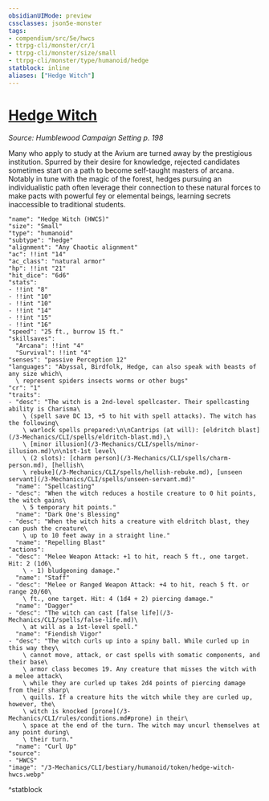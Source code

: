 ```yaml
---
obsidianUIMode: preview
cssclasses: json5e-monster
tags:
- compendium/src/5e/hwcs
- ttrpg-cli/monster/cr/1
- ttrpg-cli/monster/size/small
- ttrpg-cli/monster/type/humanoid/hedge
statblock: inline
aliases: ["Hedge Witch"]
---
```

# [Hedge Witch](3-Mechanics\CLI\bestiary\humanoid/hedge-witch-hwcs.md)
*Source: Humblewood Campaign Setting p. 198*  

Many who apply to study at the Avium are turned away by the prestigious institution. Spurred by their desire for knowledge, rejected candidates sometimes start on a path to become self-taught masters of arcana. Notably in tune with the magic of the forest, hedges pursuing an individualistic path often leverage their connection to these natural forces to make pacts with powerful fey or elemental beings, learning secrets inaccessible to traditional students.

```statblock
"name": "Hedge Witch (HWCS)"
"size": "Small"
"type": "humanoid"
"subtype": "hedge"
"alignment": "Any Chaotic alignment"
"ac": !!int "14"
"ac_class": "natural armor"
"hp": !!int "21"
"hit_dice": "6d6"
"stats":
- !!int "8"
- !!int "10"
- !!int "10"
- !!int "14"
- !!int "15"
- !!int "16"
"speed": "25 ft., burrow 15 ft."
"skillsaves":
  "Arcana": !!int "4"
  "Survival": !!int "4"
"senses": "passive Perception 12"
"languages": "Abyssal, Birdfolk, Hedge, can also speak with beasts of any size which\
  \ represent spiders insects worms or other bugs"
"cr": "1"
"traits":
- "desc": "The witch is a 2nd-level spellcaster. Their spellcasting ability is Charisma\
    \ (spell save DC 13, +5 to hit with spell attacks). The witch has the following\
    \ warlock spells prepared:\n\nCantrips (at will): [eldritch blast](/3-Mechanics/CLI/spells/eldritch-blast.md),\
    \ [minor illusion](/3-Mechanics/CLI/spells/minor-illusion.md)\n\n1st-1st level\
    \ (2 slots): [charm person](/3-Mechanics/CLI/spells/charm-person.md), [hellish\
    \ rebuke](/3-Mechanics/CLI/spells/hellish-rebuke.md), [unseen servant](/3-Mechanics/CLI/spells/unseen-servant.md)"
  "name": "Spellcasting"
- "desc": "When the witch reduces a hostile creature to 0 hit points, the witch gains\
    \ 5 temporary hit points."
  "name": "Dark One's Blessing"
- "desc": "When the witch hits a creature with eldritch blast, they can push the creature\
    \ up to 10 feet away in a straight line."
  "name": "Repelling Blast"
"actions":
- "desc": "Melee Weapon Attack: +1 to hit, reach 5 ft., one target. Hit: 2 (1d6\
    \ - 1) bludgeoning damage."
  "name": "Staff"
- "desc": "Melee or Ranged Weapon Attack: +4 to hit, reach 5 ft. or range 20/60\
    \ ft., one target. Hit: 4 (1d4 + 2) piercing damage."
  "name": "Dagger"
- "desc": "The witch can cast [false life](/3-Mechanics/CLI/spells/false-life.md)\
    \ at will as a 1st-level spell."
  "name": "Fiendish Vigor"
- "desc": "The witch curls up into a spiny ball. While curled up in this way they\
    \ cannot move, attack, or cast spells with somatic components, and their base\
    \ armor class becomes 19. Any creature that misses the witch with a melee attack\
    \ while they are curled up takes 2d4 points of piercing damage from their sharp\
    \ quills. If a creature hits the witch while they are curled up, however, the\
    \ witch is knocked [prone](/3-Mechanics/CLI/rules/conditions.md#prone) in their\
    \ space at the end of the turn. The witch may uncurl themselves at any point during\
    \ their turn."
  "name": "Curl Up"
"source":
- "HWCS"
"image": "/3-Mechanics/CLI/bestiary/humanoid/token/hedge-witch-hwcs.webp"
```
^statblock